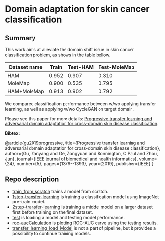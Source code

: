 # Domain adaptation for skin cancer classification

## Summary
This work aims at alieviate the domain shift issue in skin cancer classification problem, as shows in the table bellow.

| Dataset name  | Train | Test-HAM  | Test-MoleMap |
| ------------- | ------------- |---------|-------|
| HAM  | 0.952  | 0.907 | 0.310 |
| MoleMap | 0.900 | 0.535 | 0.795 |
| HAM+MoleMap | 0.913 | 0.902 | 0.792 |

We compared classification performance between w/wo applying transfer learning, as well as applying w/wo CycleGAN on target domain. 


Please see this paper for more details: [Progressive transfer learning and adversarial domain adaptation for cross-domain skin disease classification](https://ieeexplore.ieee.org/stamp/stamp.jsp?tp=&arnumber=8846038).

**Bibtex:**

@article{gu2019progressive,
  title={Progressive transfer learning and adversarial domain adaptation for cross-domain skin disease classification},
  author={Gu, Yanyang and Ge, Zongyuan and Bonnington, C Paul and Zhou, Jun},
  journal={IEEE journal of biomedical and health informatics},
  volume={24},
  number={5},
  pages={1379--1393},
  year={2019},
  publisher={IEEE}
}

## Repo description
* [train_from_scratch](https://github.com/heugyy/Domain-adaptation-Melanoma/blob/master/train_from_scratch.py) trains a model from scratch. 
* [1step-transfer-learning](https://github.com/heugyy/Domain-adaptation-Melanoma/blob/master/1step_transfer_learning.py) is training a classification model using ImageNet pre-train model.
* [2step-transfer-learning](https://github.com/heugyy/Domain-adaptation-Melanoma/blob/master/2step_transfer_learning.py) is training a middel model on a larger dataset first before training on the final dataset. 
* [test](https://github.com/heugyy/Domain-adaptation-Melanoma/blob/master/test.py) is loading a model and testing model performance. 
* [roc-aucCalculation](https://github.com/heugyy/Domain-adaptation-Melanoma/blob/master/Roc-AucCalculation.py) is plotting ROC-AUC curve using the testing results.
* [transfer_learning_load_Model](https://github.com/heugyy/Domain-adaptation-Melanoma/blob/master/transfer_learning_load_Model.py) is not a part of pipeline, but it provides a possibility to continue training models.
